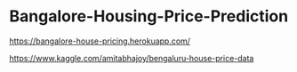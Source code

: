 # Bangalore-Housing-Price-Prediction

https://bangalore-house-pricing.herokuapp.com/

https://www.kaggle.com/amitabhajoy/bengaluru-house-price-data
